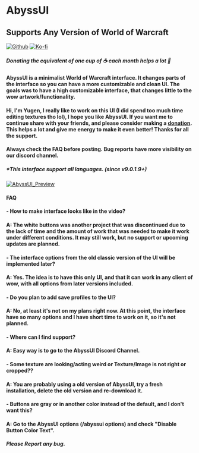# AbyssUI
## Supports Any Version of World of Warcraft
[![Github](https://img.shields.io/static/v1?label=Github&message=Follow&color=e64413&logo=git&link=https://github.com/YugenMori/AbyssUI)](https://github.com/YugenMori/AbyssUI)
[![Ko-fi](https://img.shields.io/static/v1?label=PayPal&message=Donate&color=0079C1&logo=paypal)](https://ko-fi.com/whiteravenstudio)
##### Donating the equivalent of one cup of ☕ each month helps a lot 💛

#### AbyssUI is a minimalist World of Warcraft interface. It changes parts of the interface so you can have a more customizable and clean UI. The goals was to have a high customizable interface, that changes little to the wow artwork/functionality.

#### Hi, I'm Yugen, I really like to work on this UI (I did spend too much time editing textures tho lol), I hope you like AbyssUI. If you want me to continue share with your friends, and please consider making a [donation](https://ko-fi.com/whiteravenstudio). This helps a lot and give me energy to make it even better! Thanks for all the support.

#### Always check the FAQ before posting. Bug reports have more visibility on our discord channel.
##### *This interface support all languages. (since v9.0.1.9+)
[![AbyssUI_Preview](https://cdn.discordapp.com/attachments/740267120956276764/764559551495274536/abyssui_preview.png)](https://youtu.be/7nDiqznBVds)
#### FAQ
#### - How to make interface looks like in the video?
#### A: The white buttons was another project that was discontinued due to the lack of time and the amount of work that was needed to make it work under different conditions. It may still work, but no support or upcoming updates are planned.

#### - The interface options from the old classic version of the UI will be implemented later?
#### A: Yes. The idea is to have this only UI, and that it can work in any client of wow, with all options from later versions included.

#### - Do you plan to add save profiles to the UI?
#### A: No, at least it's not on my plans right now. At this point, the interface have so many options and I have short time to work on it, so it's not planned.

#### - Where can I find support?
#### A: Easy way is to go to the AbyssUI Discord Channel.

#### - Some texture are looking/acting weird or Texture/Image is not right or cropped??
#### A: You are probably using a old version of AbyssUI, try a fresh installation, delete the old version and re-download it.

#### - Buttons are gray or in another color instead of the default, and I don't want this?
#### A: Go to the AbyssUI options (/abyssui options) and check "Disable Button Color Text".

##### Please Report any bug.
